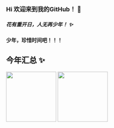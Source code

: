 ### Hi 欢迎来到我的GitHub！ 👋
##### 花有重开日，人无再少年！ ✨
#### 少年，珍惜时间吧！！！
<!--
**WuDreamer/WuDreamer** is a ✨ _special_ ✨ repository because its `README.md` (this file) appears on your GitHub profile.

Here are some ideas to get you started:

- 🔭 I’m currently working on ...
- 🌱 I’m currently learning ...
- 👯 I’m looking to collaborate on ...
- 🤔 I’m looking for help with ...
- 💬 Ask me about ...
- 📫 How to reach me: ...
- 😄 Pronouns: ...
- ⚡ Fun fact: ...
-->
## 今年汇总 ✨

<img align="" height="137px" src="https://github-readme-stats.vercel.app/api?username=WuDreamer&hide_title=true&hide_border=true&show_icons=true&include_all_commits=true&line_height=21&bg_color=0,EC6C6C,FFD479,FFFC79,73FA79&theme=graywhite&locale=cn" />   <img align="" height="137px" src="https://github-readme-stats.vercel.app/api/top-langs/?username=WuDreamer&hide_title=true&hide_border=true&layout=compact&bg_color=0,73FA79,73FDFF,D783FF&theme=graywhite&locale=cn" />
